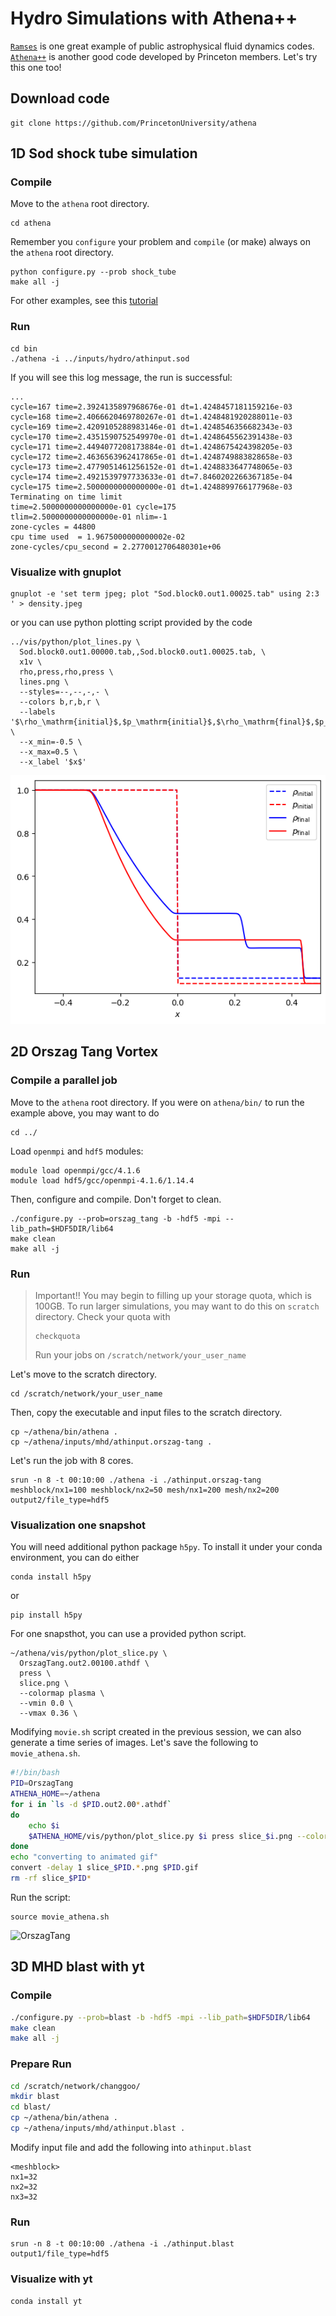 # Hydro Simulations with Athena++

[`Ramses`](https://bitbucket.org/rteyssie/ramses) is one great example of public astrophysical fluid dynamics codes. 
[`Athena++`](https://github.com/PrincetonUniversity/athena) is another good code developed by Princeton members. Let's try this one too!

## Download code

```
git clone https://github.com/PrincetonUniversity/athena
```

## 1D Sod shock tube simulation

### Compile

Move to the `athena` root directory.

```
cd athena
```

Remember you `configure` your problem and `compile` (or make) always on the `athena` root directory.

```
python configure.py --prob shock_tube
make all -j
```

For other examples, see this [tutorial](https://github.com/PrincetonUniversity/athena/wiki/Tutorial)

### Run

```
cd bin
./athena -i ../inputs/hydro/athinput.sod
```

If you will see this log message, the run is successful:
```
...
cycle=167 time=2.3924135897968676e-01 dt=1.4248457181159216e-03
cycle=168 time=2.4066620469780267e-01 dt=1.4248481920288011e-03
cycle=169 time=2.4209105288983146e-01 dt=1.4248546356682343e-03
cycle=170 time=2.4351590752549970e-01 dt=1.4248645562391438e-03
cycle=171 time=2.4494077208173884e-01 dt=1.4248675424398205e-03
cycle=172 time=2.4636563962417865e-01 dt=1.4248749883828658e-03
cycle=173 time=2.4779051461256152e-01 dt=1.4248833647748065e-03
cycle=174 time=2.4921539797733633e-01 dt=7.8460202266367185e-04
cycle=175 time=2.5000000000000000e-01 dt=1.4248899766177968e-03
Terminating on time limit
time=2.5000000000000000e-01 cycle=175
tlim=2.5000000000000000e-01 nlim=-1
zone-cycles = 44800
cpu time used  = 1.9675000000000002e-02
zone-cycles/cpu_second = 2.2770012706480301e+06
```

### Visualize with gnuplot

```
gnuplot -e 'set term jpeg; plot "Sod.block0.out1.00025.tab" using 2:3 ' > density.jpeg
```

or you can use python plotting script provided by the code

```
../vis/python/plot_lines.py \
  Sod.block0.out1.00000.tab,,Sod.block0.out1.00025.tab, \
  x1v \
  rho,press,rho,press \
  lines.png \
  --styles=--,--,-,- \
  --colors b,r,b,r \
  --labels '$\rho_\mathrm{initial}$,$p_\mathrm{initial}$,$\rho_\mathrm{final}$,$p_\mathrm{final}$' \
  --x_min=-0.5 \
  --x_max=0.5 \
  --x_label '$x$'
```

![Sod](lines.png)

## 2D Orszag Tang Vortex

### Compile a parallel job

Move to the `athena` root directory. If you were on `athena/bin/` to run the example above, you may want to do

```
cd ../
```

Load `openmpi` and `hdf5` modules:

```
module load openmpi/gcc/4.1.6
module load hdf5/gcc/openmpi-4.1.6/1.14.4
```

Then, configure and compile. Don't forget to clean.

```
./configure.py --prob=orszag_tang -b -hdf5 -mpi --lib_path=$HDF5DIR/lib64
make clean
make all -j
```

### Run

> Important!!
> You may begin to filling up your storage quota, which is 100GB. To run larger simulations, you may want to do this on `scratch` directory.
> Check your quota with
> ```
> checkquota
> ```
> Run your jobs on `/scratch/network/your_user_name`

Let's move to the scratch directory. 

```
cd /scratch/network/your_user_name
```

Then, copy the executable and input files to the scratch directory.

```
cp ~/athena/bin/athena .
cp ~/athena/inputs/mhd/athinput.orszag-tang .
```

Let's run the job with 8 cores.

```
srun -n 8 -t 00:10:00 ./athena -i ./athinput.orszag-tang meshblock/nx1=100 meshblock/nx2=50 mesh/nx1=200 mesh/nx2=200 output2/file_type=hdf5 
```

### Visualization one snapshot

You will need additional python package `h5py`. To install it under your conda environment, you can do either

```
conda install h5py
```

or

```
pip install h5py
```

For one snapsthot, you can use a provided python script. 

```
~/athena/vis/python/plot_slice.py \
  OrszagTang.out2.00100.athdf \
  press \
  slice.png \
  --colormap plasma \
  --vmin 0.0 \
  --vmax 0.36 \
```

Modifying `movie.sh` script created in the previous session, we can also generate a time series of images. Let's save the following to `movie_athena.sh`.

```sh
#!/bin/bash
PID=OrszagTang
ATHENA_HOME=~/athena
for i in `ls -d $PID.out2.00*.athdf`
do
    echo $i
    $ATHENA_HOME/vis/python/plot_slice.py $i press slice_$i.png --colormap plasma --vmin 0.0 --vmax 0.36 
done
echo "converting to animated gif"
convert -delay 1 slice_$PID.*.png $PID.gif
rm -rf slice_$PID*
```

Run the script:

```
source movie_athena.sh
```

![OrszagTang](OrszagTang.gif)

## 3D MHD blast with yt

### Compile
```sh
./configure.py --prob=blast -b -hdf5 -mpi --lib_path=$HDF5DIR/lib64
make clean
make all -j
```

### Prepare Run

```sh
cd /scratch/network/changgoo/
mkdir blast
cd blast/
cp ~/athena/bin/athena .
cp ~/athena/inputs/mhd/athinput.blast .
```

Modify input file and add the following into `athinput.blast`
```
<meshblock>
nx1=32
nx2=32
nx3=32
```

### Run

```
srun -n 8 -t 00:10:00 ./athena -i ./athinput.blast output1/file_type=hdf5
```

### Visualize with yt

```
conda install yt
```

